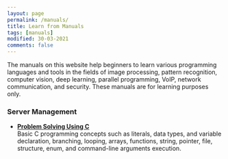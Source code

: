```yaml
---
layout: page
permalink: /manuals/
title: Learn from Manuals
tags: [manuals]
modified: 30-03-2021
comments: false
---
```



The manuals on this website help beginners to learn various programming languages and tools in the fields of image processing, pattern recognition, computer vision, deep learning, parallel programming, VoIP, network communication, and security. These manuals are for learning purposes only. 

### Server Management

* [**Problem Solving Using C**](http://www.vision.ee.ethz.ch/~cvlsegmentation/cob/)<br>
Basic C programming concepts such as literals, data types, and variable declaration, branching, looping, arrays, functions, string, pointer, file, structure, enum, and command-line arguments execution.
 


